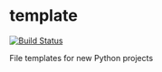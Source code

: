 # template

[![Build Status](https://travis-ci.org/kallimachos/template.svg?branch=master)](https://travis-ci.org/kallimachos/template)

File templates for new Python projects
